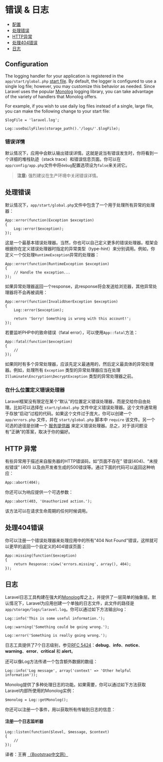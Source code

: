# 错误 & 日志

- [配置](#configuration)
- [处理错误](#handling-errors)
- [HTTP异常](#http-exceptions)
- [处理404错误](#handling-404-errors)
- [日志](#logging)

<a name="configuration"></a>
## Configuration

The logging handler for your application is registered in the `app/start/global.php` [start file](/docs/lifecycle#start-files). By default, the logger is configured to use a single log file; however, you may customize this behavior as needed. Since Laravel uses the popular [Monolog](https://github.com/Seldaek/monolog) logging library, you can take advantage of the variety of handlers that Monolog offers.

For example, if you wish to use daily log files instead of a single, large file, you can make the following change to your start file:

	$logFile = 'laravel.log';

	Log::useDailyFiles(storage_path().'/logs/'.$logFile);

<a name="error-detail"></a>
### 错误详情

默认情况下，应用中会默认输出错误详情。这就是说当有错误发生时，你将看到一个详细的堆栈轨迹（stack trace）和错误信息页面。你可以在`app/config/app.php`文件中将`debug`配置选项设为`false`来关闭它。

> **注意:** 强烈建议在生产环境中关闭错误详情。

<a name="handling-errors"></a>
## 处理错误

默认情况下，`app/start/global.php`文件中包含了一个用于处理所有异常的处理器：

	App::error(function(Exception $exception)
	{
		Log::error($exception);
	});

这是一个最基本错误处理器。当然，你也可以自己定义更多的错误处理器。框架会根据你在定义错误处理器时指定的异常类型（type-hint）来分别调用。例如，你定义一个仅处理`RuntimeException`异常的处理器：

	App::error(function(RuntimeException $exception)
	{
		// Handle the exception...
	});

如果异常处理器返回一个response，此response将会发送给浏览器，其他异常处理器将不会再被调用：

	App::error(function(InvalidUserException $exception)
	{
		Log::error($exception);

		return 'Sorry! Something is wrong with this account!';
	});

若要监听PHP中的致命错误（fatal error），可以使用`App::fatal`方法：

	App::fatal(function($exception)
	{
		//
	});

如果同时有多个异常处理器，应该先定义最通用的，然后定义最具体的异常处理器。例如，处理所有 `Exception` 类型的异常处理器应当在处理 `Illuminate\Encryption\DecryptException` 类型的异常处理器之前。

### 在什么位置定义错误处理器

Laravel框架没有限定在某个“默认”的位置定义错误处理器，而是交给你自由处理。比如可以选择在 `start/global.php` 文件中定义错误处理器。这个文件通常用于存放“启动”过程的代码。如果这个文件过于庞大，你可以创建一个 `app/errors.php` 文件，并在 `start/global.php` 脚本中 `require` 该文件。另一个可选的途径是创建一个 [服务提供器](/docs/ioc#service-providers) 来定义错误处理器。总之，对于该问题没有“正确”的答案，取决于你的偏好。

<a name="http-exceptions"></a>
## HTTP 异常

有些异常用于描述来自服务器的HTTP错误码，如“页面不存在” 错误(404)、“未授权错误” (401) 以及由开发者生成的500错误等。通过下面的代码可以返回这种响应：

	App::abort(404);

你还可以为响应提供一个可选参数：

	App::abort(403, 'Unauthorized action.');

该方法可以在请求生命周期的任何时候调用。

<a name="handling-404-errors"></a>
## 处理404错误

你可以注册一个错误处理器来处理应用中的所有"404 Not Found"错误，这样就可以更早的返回一个自定义的404错误页面：

	App::missing(function($exception)
	{
		return Response::view('errors.missing', array(), 404);
	});

<a name="logging"></a>
## 日志

Laravel日志工具构建在强大的[Monolog](http://github.com/seldaek/monolog)库之上，并提供了一层简单的抽象层。默认情况下，Laravel为应用创建一个单独的日志文件，此文件的路径是`app/storage/logs/laravel.log`。你可以通过如下方法输出log：

	Log::info('This is some useful information.');

	Log::warning('Something could be going wrong.');

	Log::error('Something is really going wrong.');

日志工具提供了7个日志级别，参见[RFC 5424](http://tools.ietf.org/html/rfc5424)：**debug**、**info**、**notice**、**warning**、**error**、**critical** 和 **alert**。

还可以像Log方法传递一个包含额外数据的数组：

	Log::info('Log message', array('context' => 'Other helpful information'));

Monolog提供了多种处理日志的功能。如果需要，你可以通过如下方法获取Laravel内部所使用的Monolog实例：

	$monolog = Log::getMonolog();

你还可以注册一个事件，用以获取所有传输到日志的信息：

#### 注册一个日志监听器

	Log::listen(function($level, $message, $context)
	{
		//
	});

译者：王赛  [（Bootstrap中文网）](http://www.bootcss.com)

